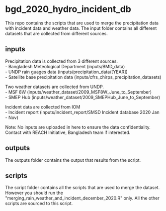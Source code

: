 # bgd_2020_hydro_incident_db

This repo contains the scripts that are used to merge the precipitation data with incident data and weather data. The input folder contains all different datasets that are collected from different sources. 

## inputs
Precipitation data is collected from 3 different sources.<br />
	- Bangladesh Meteological Department (inputs/BMD_data)<br />
	- UNDP rain guages data (inputs/precipitation_data/[YEAR])<br />
	- Satellite base precipitation data (inputs/cfrs_chirps_precipitation_datasets)<br />

Two weather datasets are collected from UNDP.<br />
	- MSF 8W (inputs/weather_dataset/2009_MSF8W_June_to_September)<br />
	- SMEP Hub (inputs/weather_dataset/2009_SMEPHub_June_to_September)<br />

Incident data are collected from IOM <br />
	- Incident report (inputs/incident_report/SMSD Incident database 2020 Jan - Nov)<br />

Note: No inputs are uploaded in here to ensure the data confidentiality. Contact with REACH Initiative, Bangladesh team if interested.

## outputs
The outputs folder contains the output that results from the script.

## scripts
The script folder contains all the scripts that are used to merge the dataset. However you should run the "merging_rain_weather_and_incident_december_2020.R" only. All the other scripts are sourced to this script. 